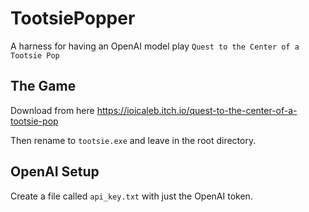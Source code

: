 # TootsiePopper

A harness for having an OpenAI model play `Quest to the Center of a Tootsie Pop`

## The Game

Download from here https://ioicaleb.itch.io/quest-to-the-center-of-a-tootsie-pop

Then rename to `tootsie.exe` and leave in the root directory.

## OpenAI Setup

Create a file called `api_key.txt` with just the OpenAI token.
